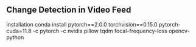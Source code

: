 ## Change Detection in Video Feed
installation
conda install pytorch==2.0.0 torchvision==0.15.0 pytorch-cuda=11.8 -c pytorch -c nvidia 
pillow
tqdm
focal-frequency-loss
opencv-python